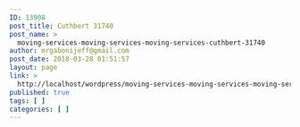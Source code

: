 ```yaml
---
ID: 13908
post_title: Cuthbert 31740
post_name: >
  moving-services-moving-services-moving-services-cuthbert-31740
author: mrgabonijeff@gmail.com
post_date: 2018-03-28 01:51:57
layout: page
link: >
  http://localhost/wordpress/moving-services-moving-services-moving-services-cuthbert-31740/
published: true
tags: [ ]
categories: [ ]
---
```

